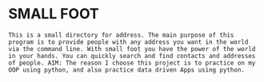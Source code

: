 # **SMALL FOOT**
`This is a small directory for address.
The main purpose of this program is to provide people with any address you want in the world via the command line.
With small foot you have the power of the world in your hands. You can quickly search and find contacts and addresses
of people.
AIM:
The reason I choose this project is to practice on my OOP using python, and also practice data driven Apps using python.
`
